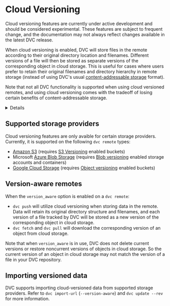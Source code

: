 # Cloud Versioning

<admon type="warn">

Cloud versioning features are currently under active development and should be
considered experimental. These features are subject to frequent change, and the
documentation may not always reflect changes available in the latest DVC
release.

</admon>

When cloud versioning is enabled, DVC will store files in the remote according
to their original directory location and filenames. Different versions of a file
will then be stored as separate versions of the corresponding object in cloud
storage. This is useful for cases where users prefer to retain their original
filenames and directory hierarchy in remote storage (instead of using DVC's
usual
[content-addressable storage](/doc/user-guide/project-structure/internal-files#structure-of-the-cache-directory)
format).

<admon type="warn">

Note that not all DVC functionality is supported when using cloud versioned
remotes, and using cloud versioning comes with the tradeoff of losing certain
benefits of content-addressable storage.

</admon>

<details>

### Expand for more details on the differences between cloud versioned and content-addressable storage

`dvc remote` storage normally uses
[content-addressable storage](/doc/user-guide/project-structure/internal-files#structure-of-the-cache-directory)
to organize versioned data. Different versions of files are stored in the remote
according to hash of their data content instead of according to their original
filenames and directory location. This allows DVC to optimize certain remote
storage lookup and data sync operations, and provides data de-duplication at the
file level. However, this comes with the drawback of losing human-readable
filenames without the use of the DVC CLI (`dvc get --show-url`) or API
(`dvc.api.get_url()`).

When using cloud versioning, DVC does not provide de-duplication, and certain
remote storage performance optimizations will be unavailable.

</details>

## Supported storage providers

Cloud versioning features are only avaible for certain storage providers.
Currently, it is supported on the following `dvc remote` types:

- [Amazon S3] (requires [S3 Versioning] enabled buckets)
- Microsoft [Azure Blob Storage] (requires [Blob versioning] enabled storage
  accounts and containers)
- [Google Cloud Storage] (requires [Object versioning] enabled buckets)

[amazon s3]: /doc/user-guide/data-management/remote-storage/amazon-s3
[s3 versioning]:
  https://docs.aws.amazon.com/AmazonS3/latest/userguide/Versioning.html
[azure blob storage]:
  /doc/user-guide/data-management/remote-storage/azure-blob-storage
[blob versioning]:
  https://learn.microsoft.com/en-us/azure/storage/blobs/versioning-overview
[google cloud storage]:
  /doc/user-guide/data-management/remote-storage/google-cloud-storage
[object versioning]: https://cloud.google.com/storage/docs/object-versioning

## Version-aware remotes

When the `version_aware` option is enabled on a `dvc remote`:

- `dvc push` will utilize cloud versioning when storing data in the remote. Data
  will retain its original directory structure and filenames, and each version
  of a file tracked by DVC will be stored as a new version of the corresponding
  object in cloud storage.
- `dvc fetch` and `dvc pull` will download the corresponding version of an
  object from cloud storage.

<admon type="warn">

Note that when `version_aware` is in use, DVC does not delete current versions
or restore noncurrent versions of objects in cloud storage. So the current
version of an object in cloud storage may not match the version of a file in
your DVC repository.

</admon>

## Importing versioned data

DVC supports importing cloud-versioned data from supported storage providers.
Refer to `dvc import-url` (`--version-aware`) and `dvc update --rev` for more
information.
